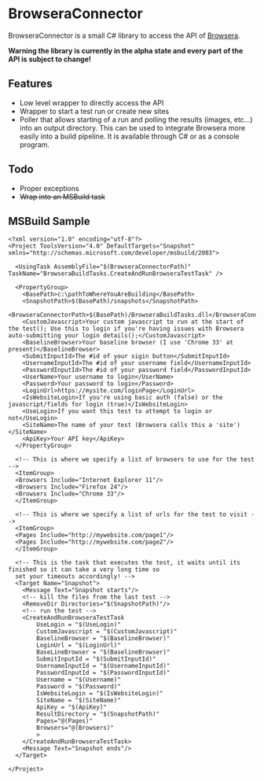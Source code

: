 BrowseraConnector
=================
BrowseraConnector is a small C# library to access the API of [Browsera](http://www.browsera.com). 

**Warning the library is currently in the alpha state and every part of the API is subject to change!**

## Features
- Low level wrapper to directly access the API
- Wrapper to start a test run or create new sites
- Poller that allows starting of a run and polling the results (images, etc...) into an output directory. This can be used to integrate Browsera more easily into a build pipeline. It is available through C# or as a console program.


## Todo
- Proper exceptions
- ~~Wrap into an MSBuild task~~

## MSBuild Sample

```
<?xml version="1.0" encoding="utf-8"?>
<Project ToolsVersion="4.0" DefaultTargets="Snapshot" xmlns="http://schemas.microsoft.com/developer/msbuild/2003">

  <UsingTask AssemblyFile="$(BrowseraConnectorPath)" TaskName="BrowseraBuildTasks.CreateAndRunBrowseraTestTask" />

  <PropertyGroup>
	<BasePath>c:\pathToWhereYouAreBuilding</BasePath>
	<SnapshotPath>$(BasePath)/snapshots</SnapshotPath>
	<BrowseraConnectorPath>$(BasePath)/BrowseraBuildTasks.dll</BrowseraConnectorPath>
	<CustomJavascript>Your custom javascript to run at the start of the test(); Use this to login if you're having issues with Browsera auto-submitting your login details();</CustomJavascript>
	<BaselineBrowser>Your baseline browser (I use 'Chrome 33' at present)</BaselineBrowser>
	<SubmitInputId>The #id of your sigin button</SubmitInputId>
	<UsernameInputId>The #id of your username field</UsernameInputId>
	<PasswordInputId>The #id of your password field</PasswordInputId>
	<UserName>Your username to login</UserName>
	<Password>Your password to login</Password>
	<LoginUrl>https://mysite.com/loginPage</LoginUrl>
	<IsWebsiteLogin>If you're using basic auth (false) or the javascript/fields for login (true)</IsWebsiteLogin>
	<UseLogin>If you want this test to attempt to login or not</UseLogin>
	<SiteName>The name of your test (Browsera calls this a 'site')</SiteName>
	<ApiKey>Your API key</ApiKey>
  </PropertyGroup>
  
  <!-- This is where we specify a list of browsers to use for the test -->
  <ItemGroup>
  <Browsers Include="Internet Explorer 11"/>
  <Browsers Include="Firefox 24"/>
  <Browsers Include="Chrome 33"/>
  </ItemGroup>
  
  <!-- This is where we specify a list of urls for the test to visit -->
  <ItemGroup>
  <Pages Include="http://mywebsite.com/page1"/>
  <Pages Include="http://mywebsite.com/page2"/>
  </ItemGroup>

  <!-- This is the task that executes the test, it waits until its finished so it can take a very long time so
  set your timeouts accordingly! -->
  <Target Name="Snapshot">
    <Message Text="Snapshot starts"/>
	<!-- kill the files from the last test -->
    <RemoveDir Directories="$(SnapshotPath)"/>
	<!-- run the test -->
	<CreateAndRunBrowseraTestTask
		UseLogin = "$(UseLogin)"
		CustomJavascript = "$(CustomJavascript)"
		BaselineBrowser = "$(BaselineBrowser)" 
		LoginUrl = "$(LoginUrl)"
		BaseLineBrowser = "$(BaselineBrowser)"
		SubmitInputId = "$(SubmitInputId)"
		UsernameInputId = "$(UsernameInputId)"
		PasswordInputId = "$(PasswordInputId)"
		Username = "$(Username)"
		Password = "$(Password)"
		IsWebsiteLogin = "$(IsWebsiteLogin)"
		SiteName = "$(SiteName)"
		ApiKey = "$(ApiKey)"
		ResultDirectory = "$(SnapshotPath)"
		Pages="@(Pages)"
		Browsers="@(Browsers)"
		>
	</CreateAndRunBrowseraTestTask>
    <Message Text="Snapshot ends"/>
  </Target>

</Project>
```


